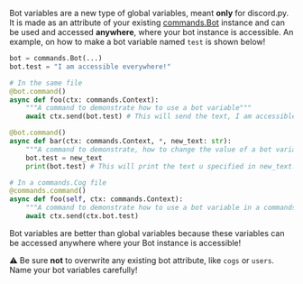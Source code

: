 Bot variables are a new type of global variables, meant **only** for discord.py. It is made as an attribute of your existing [commands.Bot](https://discordpy.readthedocs.io/en/latest/ext/commands/api.html#discord.ext.commands.Bot) instance and can be used and accessed **anywhere**, where your bot instance is accessible. An example, on how to make a bot variable named `test` is shown below!

```py
bot = commands.Bot(...)
bot.test = "I am accessible everywhere!"

# In the same file
@bot.command()
async def foo(ctx: commands.Context):
    """A command to demonstrate how to use a bot variable"""
    await ctx.send(bot.test) # This will send the text, I am accessible everywhere!

@bot.command()
async def bar(ctx: commands.Context, *, new_text: str):
    """A command to demonstrate, how to change the value of a bot variable"""
    bot.test = new_text
    print(bot.test) # This will print the text u specified in new_text!

# In a commands.Cog file
@commands.command()
async def foo(self, ctx: commands.Context):
    """A command to demonstrate how to use a bot variable in a commands.Cog"""
    await ctx.send(ctx.bot.test)

```

Bot variables are better than global variables because these variables can be accessed anywhere where your Bot instance is accessible!

⚠️ Be sure **not** to overwrite any existing bot attribute, like `cogs` or `users`. Name your bot variables carefully!
